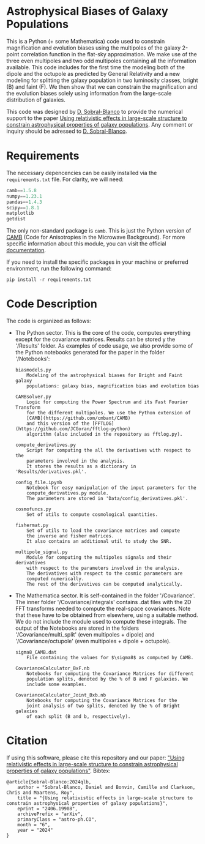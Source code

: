 # Astrophysical Biases of Galaxy Populations

This is a Python (+ some Mathematica) code used to constrain magnification and evolution biases using the multipoles of the galaxy 2-point correlation function in the flat-sky approximation. We make use of the three even multipoles and two odd multipoles containing all the information available. This code includes for the first time the modeling both of the dipole and the octupole as predicted by General Relativity and a new modeling for splitting the galaxy population in two luminosity classes, bright (B) and faint (F). We then show that we can constrain the magnification and the evolution biases solely using information from the large-scale distribution of galaxies. 

This code was designed by [D. Sobral-Blanco](https://github.com/dasobral) to provide the numerical support to the paper [Using relativistic effects in large-scale structure to constrain astrophysical properties of galaxy populations](https://arxiv.org/abs/2406.19908). Any comment or inquiry should be adressed to [D. Sobral-Blanco](https://github.com/dasobral).

# Requirements

The necessary depencencies can be easily installed via the ```requirements.txt``` file. For clarity, we will need:

```python
camb==1.5.8
numpy==1.23.1
pandas==1.4.3
scipy==1.8.1
matplotlib
getdist
```

The only non-standard package is ```camb```. This is just the Python version of [CAMB](https://github.com/cmbant/CAMB) (Code for Anisotropies in the Microwave Background). For more specific information about this module, you can visit the official [documentation](https://camb.readthedocs.io/en/latest/).

If you need to install the specific packages in your machine or preferred environment, run the following command:

``` 
pip install -r requirements.txt
```

# Code Description

The code is organized as follows:

- The Python sector. This is the core of the code, computes everything except for the covariance matrices. Results can be stored y the '/Results' folder. 
As examples of code usage, we also provide some of the Python notebooks generated for the paper in the folder '/Notebooks':

    ```
    biasmodels.py 
        Modeling of the astrophysical biases for Bright and Faint galaxy 
        populations: galaxy bias, magnification bias and evolution bias

    CAMBsolver.py 
        Logic for computing the Power Spectrum and its Fast Fourier Transform 
        for the different multipoles. We use the Python extension of 
        [CAMB](https://github.com/cmbant/CAMB)
        and this version of the [FFTLOG](https://github.com/JCGoran/fftlog-python) 
        algorithm (also included in the repository as fftlog.py).

    compute_derivatives.py
        Script for computing the all the derivatives with respect to the 
        parameters involved in the analysis. 
        It stores the results as a dictionary in 'Results/derivatives.pkl'.

    config_file.ipynb
        Notebook for easy manipulation of the input parameters for the 
        compute_derivatives.py module. 
        The parameters are stored in 'Data/config_derivatives.pkl'. 

    cosmofuncs.py
        Set of utils to compute cosmological quantities.

    fishermat.py
        Set of utils to load the covariance matrices and compute 
        the inverse and fisher matrices. 
        It also contains an additional util to study the SNR.

    multipole_signal.py
        Module for computing the multipoles signals and their derivatives 
        with respect to the parameters involved in the analysis. 
        The derivatives with respect to the cosmic parameters are
        computed numerically. 
        The rest of the derivatives can be computed analytically.
    ```

- The Mathematica sector. It is self-contained in the folder '/Covariance'. The inner folder '/Covariance/integrals' contains .dat files with the 2D FFT transforms
needed to compute the real-space covariances. Note that these have to be obtained from elsewhere, using a suitable method. We do not include the module used to compute
these integrals. The output of the Notebooks are stored in the folders '/Covariance/multi_split' (even multipoles + dipole) and '/Covariance/octupole' (even multipoles + dipole + octupole).

    ```
    sigma8_CAMB.dat
        File containing the values for $\sigma8$ as computed by CAMB.

    CovarianceCalculator_BxF.nb
        Notebooks for computing the Covariance Matrices for different 
        population splits, denoted by the % of B and F galaxies. We
        include some examples.

    CovarianceCalculator_Joint_Bxb.nb
        Notebooks for computing the Covariance Matrices for the 
        joint analysis of two splits, denoted by the % of Bright galaxies
        of each split (B and b, respectively).
    ```

# Citation

If using this software, please cite this repository and our paper: ["Using relativistic effects in large-scale structure to constrain astrophysical properties of galaxy populations"](https://arxiv.org/abs/2406.19908). Bibtex:

```
@article{Sobral-Blanco:2024qlb,
    author = "Sobral-Blanco, Daniel and Bonvin, Camille and Clarkson, Chris and Maartens, Roy",
    title = "{Using relativistic effects in large-scale structure to constrain astrophysical properties of galaxy populations}",
    eprint = "2406.19908",
    archivePrefix = "arXiv",
    primaryClass = "astro-ph.CO",
    month = "6",
    year = "2024"
}
```
